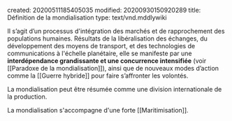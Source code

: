 created: 20200511185405035
modified: 20200930150920289
title: Définition de la mondialisation
type: text/vnd.mddlywiki

Il s’agit d’un processus d'intégration des marchés et de rapprochement des populations humaines. Résultats de la libéralisation des échanges, du développement des moyens de transport, et des technologies de communications à l'échelle planétaire, elle se manifeste par une **interdépendance grandissante et une concurrence intensifiée** (voir [[Paradoxe de la mondialisation]]), ainsi que de nouveaux modes d’action comme la [[Guerre hybride]] pour faire s’affronter les volontés.

La mondialisation peut être résumée comme une division internationale de la production.

La mondialisation s'accompagne d'une forte [[Maritimisation]].